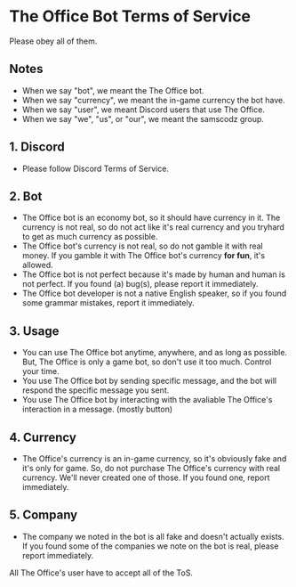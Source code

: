 # The Office Bot Terms of Service
Please obey all of them.

## Notes
- When we say "bot", we meant the The Office bot.
- When we say "currency", we meant the in-game currency the bot have.
- When we say "user", we meant Discord users that use The Office.
- When we say "we", "us", or "our", we meant the samscodz group.

## 1. Discord
- Please follow Discord Terms of Service.

## 2. Bot
- The Office bot is an economy bot, so it should have currency in it. The currency is not real, so do not act like it's real currency and you tryhard to get as much currency as possible.
- The Office bot's currency is not real, so do not gamble it with real money. If you gamble it with The Office bot's currency **for fun**, it's allowed.
- The Office bot is not perfect because it's made by human and human is not perfect. If you found (a) bug(s), please report it immediately.
- The Office bot developer is not a native English speaker, so if you found some grammar mistakes, report it immediately.

## 3. Usage
- You can use The Office bot anytime, anywhere, and as long as possible. But, The Office is only a game bot, so don't use it too much. Control your time.
- You use The Office bot by sending specific message, and the bot will respond the specific message you sent.
- You use The Office bot by interacting with the avaliable The Office's interaction in a message. (mostly button)

## 4. Currency
- The Office's currency is an in-game currency, so it's obviously fake and it's only for game. So, do not purchase The Office's currency with real currency. We'll never created one of those. If you found one, report immediately.

## 5. Company
- The company we noted in the bot is all fake and doesn't actually exists. If you found some of the companies we note on the bot is real, please report immediately.

All The Office's user have to accept all of the ToS.
